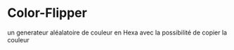 # Color-Flipper
 un generateur aléalatoire de couleur en Hexa avec la possibilité de copier la couleur  
